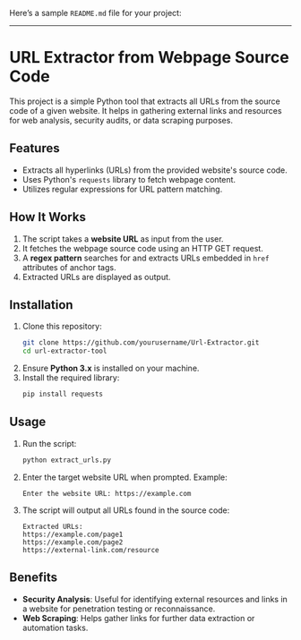 Here’s a sample `README.md` file for your project:  

---

# URL Extractor from Webpage Source Code

This project is a simple Python tool that extracts all URLs from the source code of a given website. It helps in gathering external links and resources for web analysis, security audits, or data scraping purposes.

## Features
- Extracts all hyperlinks (URLs) from the provided website's source code.  
- Uses Python's `requests` library to fetch webpage content.  
- Utilizes regular expressions for URL pattern matching.  

## How It Works
1. The script takes a **website URL** as input from the user.  
2. It fetches the webpage source code using an HTTP GET request.  
3. A **regex pattern** searches for and extracts URLs embedded in `href` attributes of anchor tags.  
4. Extracted URLs are displayed as output.

## Installation
1. Clone this repository:  
   ```bash
   git clone https://github.com/yourusername/Url-Extractor.git
   cd url-extractor-tool
   ```
2. Ensure **Python 3.x** is installed on your machine.
3. Install the required library:  
   ```bash
   pip install requests
   ```

## Usage
1. Run the script:  
   ```bash
   python extract_urls.py
   ```
2. Enter the target website URL when prompted. Example:  
   ```
   Enter the website URL: https://example.com
   ```
3. The script will output all URLs found in the source code:  
   ```
   Extracted URLs:
   https://example.com/page1
   https://example.com/page2
   https://external-link.com/resource
   ```



## Benefits
- **Security Analysis**: Useful for identifying external resources and links in a website for penetration testing or reconnaissance.  
- **Web Scraping**: Helps gather links for further data extraction or automation tasks.  

